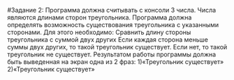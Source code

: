 #Задание 2:                                                                                         <dr/>
Программа должна считывать с консоли 3 числа.                                                       <dr/>
Числа являются длинами сторон треугольника.                                                         <dr/>
Программа должна определять возможность существования треугольника с указанными сторонами.          <dr/>
Для этого необходимо:                                                                               <dr/>
Сравнить длину стороны треугольника с суммой двух других                                            <dr/>
Если каждая сторона меньше суммы двух других, то такой треугольник существует.                      <dr/>
Если нет, то такой треугольник не существует.                                                       <dr/>
Результатом работы программы должна быть выведенная на экран одна из 2 фраз:                        <dr/>
1)«Треугольник существует»                                                                          <dr/>
2)«Треугольник существует»                                                                          <dr/>